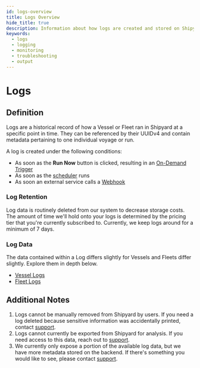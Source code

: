 ```yaml
---
id: logs-overview
title: Logs Overview
hide_title: true
description: Information about how logs are created and stored on Shipyard.
keywords:
  - logs
  - logging
  - monitoring
  - troubleshooting
  - output
---
```


# Logs

## Definition

Logs are a historical record of how a Vessel or Fleet ran in Shipyard at a specific point in time. They can be referenced by their UUIDv4 and contain metadata pertaining to one individual voyage or run.

A log is created under the following conditions:
-  As soon as the **Run Now** button is clicked, resulting in an [On-Demand Trigger](../triggers/on-demand-triggers.md)
-  As soon as the [scheduler](../triggers/schedule-triggers.md#timing-of-scheduling) runs
-  As soon an external service calls a [Webhook](../triggers/webhook-triggers.md)

### Log Retention

Log data is routinely deleted from our system to decrease storage costs. The amount of time we'll hold onto your logs is determined by the pricing tier that you're currently subscribed to. Currently, we keep logs around for a minimum of 7 days.

### Log Data

The data contained within a Log differs slightly for Vessels and Fleets differ slightly. Explore them in depth below.

- [Vessel Logs](vessel-logs.md)
- [Fleet Logs](fleet-logs.md)

## Additional Notes

1. Logs cannot be manually removed from Shipyard by users. If you need a log deleted because sensitive information was accidentally printed, contact [support](mailto:support@shipyardapp.com).
2. Logs cannot currently be exported from Shipyard for analysis. If you need access to this data, reach out to [support](mailto:support@shipyardapp.com).
3. We currently only expose a portion of the available log data, but we have more metadata stored on the backend. If there's something you would like to see, please contact [support](mailto:support@shipyardapp.com).
